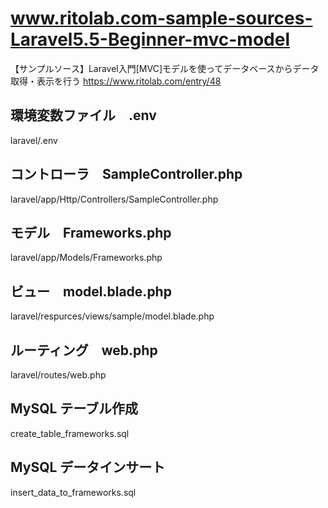 # www.ritolab.com-sample-sources-Laravel5.5-Beginner-mvc-model
【サンプルソース】Laravel入門[MVC]モデルを使ってデータベースからデータ取得・表示を行う
https://www.ritolab.com/entry/48

## 環境変数ファイル　.env
laravel/.env

## コントローラ　SampleController.php
laravel/app/Http/Controllers/SampleController.php

## モデル　Frameworks.php
laravel/app/Models/Frameworks.php

## ビュー　model.blade.php
laravel/respurces/views/sample/model.blade.php

## ルーティング　web.php
laravel/routes/web.php

## MySQL テーブル作成
create_table_frameworks.sql

## MySQL データインサート
insert_data_to_frameworks.sql
